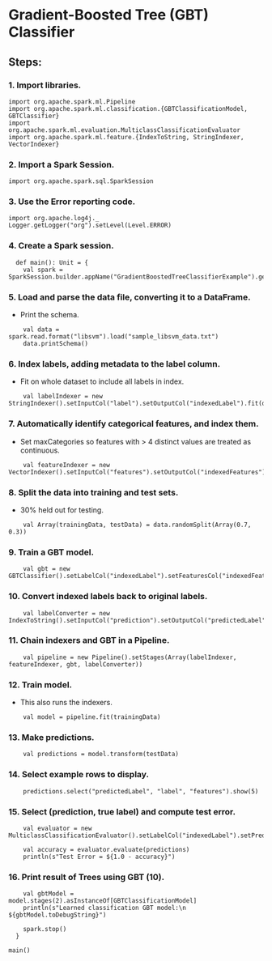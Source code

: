 # Gradient-Boosted Tree (GBT) Classifier

## Steps:  
### 1. Import libraries.
~~~
import org.apache.spark.ml.Pipeline
import org.apache.spark.ml.classification.{GBTClassificationModel, GBTClassifier}
import org.apache.spark.ml.evaluation.MulticlassClassificationEvaluator
import org.apache.spark.ml.feature.{IndexToString, StringIndexer, VectorIndexer}
~~~
>  

### 2. Import a Spark Session.  
~~~
import org.apache.spark.sql.SparkSession
~~~

### 3. Use the Error reporting code.
~~~
import org.apache.log4j._
Logger.getLogger("org").setLevel(Level.ERROR)
~~~
>  

### 4. Create a Spark session.  
~~~
  def main(): Unit = {
    val spark = SparkSession.builder.appName("GradientBoostedTreeClassifierExample").getOrCreate()
~~~
>  

### 5.  Load and parse the data file, converting it to a DataFrame.
* Print the schema.
~~~
    val data = spark.read.format("libsvm").load("sample_libsvm_data.txt")
    data.printSchema()
~~~
>  

### 6. Index labels, adding metadata to the label column.  
* Fit on whole dataset to include all labels in index.
~~~
    val labelIndexer = new StringIndexer().setInputCol("label").setOutputCol("indexedLabel").fit(data)
~~~
>  

### 7. Automatically identify categorical features, and index them.
* Set maxCategories so features with > 4 distinct values are treated as continuous.
~~~
    val featureIndexer = new VectorIndexer().setInputCol("features").setOutputCol("indexedFeatures").setMaxCategories(4).fit(data)
~~~
>  

### 8. Split the data into training and test sets.
* 30% held out for testing.  
~~~
    val Array(trainingData, testData) = data.randomSplit(Array(0.7, 0.3))
~~~
>  

### 9. Train a GBT model.  
~~~
    val gbt = new GBTClassifier().setLabelCol("indexedLabel").setFeaturesCol("indexedFeatures").setMaxIter(10).setFeatureSubsetStrategy("auto")
~~~
>  

### 10. Convert indexed labels back to original labels.  
~~~
    val labelConverter = new IndexToString().setInputCol("prediction").setOutputCol("predictedLabel").setLabels(labelIndexer.labels)
~~~
>  

### 11. Chain indexers and GBT in a Pipeline.  
~~~
    val pipeline = new Pipeline().setStages(Array(labelIndexer, featureIndexer, gbt, labelConverter))
~~~
>  

### 12. Train model. 
* This also runs the indexers.  
~~~
    val model = pipeline.fit(trainingData)
~~~
>  

### 13. Make predictions.  
~~~
    val predictions = model.transform(testData)
~~~
>  

### 14. Select example rows to display.  
~~~
    predictions.select("predictedLabel", "label", "features").show(5)
~~~
> 

### 15. Select (prediction, true label) and compute test error.  
~~~
    val evaluator = new MulticlassClassificationEvaluator().setLabelCol("indexedLabel").setPredictionCol("prediction").setMetricName("accuracy")

    val accuracy = evaluator.evaluate(predictions)
    println(s"Test Error = ${1.0 - accuracy}")
~~~
>  

### 16. Print result of Trees using GBT (10).
~~~
    val gbtModel = model.stages(2).asInstanceOf[GBTClassificationModel]
    println(s"Learned classification GBT model:\n ${gbtModel.toDebugString}")

    spark.stop()
  }

main()
~~~
>  



